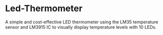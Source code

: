 # Led-Thermometer
A simple and cost-effective LED thermometer using the LM35 temperature sensor and LM3915 IC to visually display temperature levels with 10 LEDs.
